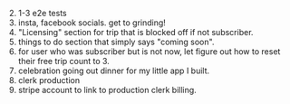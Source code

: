 2. 1-3 e2e tests
3. insta, facebook socials. get to grinding!
4. "Licensing" section for trip that is blocked off if not subscriber.
5. things to do section that simply says "coming soon".
6. for user who was subscriber but is not now, let figure out how to reset their free trip count to 3.
7. celebration going out dinner for my little app I built.
8. clerk production
9. stripe account to link to production clerk billing.
